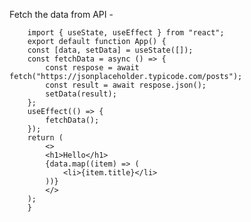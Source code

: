 Fetch the data from API - 
      
        import { useState, useEffect } from "react";
        export default function App() {
        const [data, setData] = useState([]);
        const fetchData = async () => {
            const respose = await fetch("https://jsonplaceholder.typicode.com/posts");
            const result = await respose.json();
            setData(result);
        };
        useEffect(() => {
            fetchData();
        });
        return (
            <>
            <h1>Hello</h1>
            {data.map((item) => (
                <li>{item.title}</li>
            ))}
            </>
        );
        }

